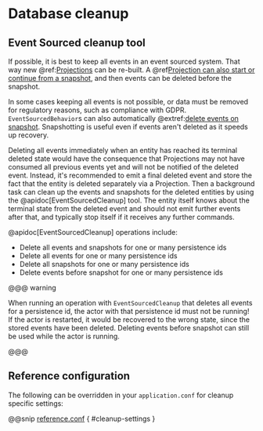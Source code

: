 # Database cleanup

## Event Sourced cleanup tool

If possible, it is best to keep all events in an event sourced system. That way new @ref:[Projections](projection.md)
can be re-built. A @ref[Projection can also start or continue from a
snapshot](query.md#eventsbyslicesstartingfromsnapshots), and then events can be deleted before the snapshot.

In some cases keeping all events is not possible, or data must be removed for regulatory reasons, such as compliance
with GDPR. `EventSourcedBehavior`s can also automatically
@extref:[delete events on snapshot](akka:typed/persistence-snapshot.html#event-deletion). Snapshotting is useful even
if events aren't deleted as it speeds up recovery.

Deleting all events immediately when an entity has reached its terminal deleted state would have the consequence that
Projections may not have consumed all previous events yet and will not be notified of the deleted event. Instead, it's
recommended to emit a final deleted event and store the fact that the entity is deleted separately via a Projection.
Then a background task can clean up the events and snapshots for the deleted entities by using the
@apidoc[EventSourcedCleanup] tool. The entity itself knows about the terminal state from the deleted event and should
not emit further events after that, and typically stop itself if it receives any further commands.

@apidoc[EventSourcedCleanup] operations include:

* Delete all events and snapshots for one or many persistence ids
* Delete all events for one or many persistence ids
* Delete all snapshots for one or many persistence ids
* Delete events before snapshot for one or many persistence ids
<!-- TODO: * Delete events before a timestamp -->

@@@ warning

When running an operation with `EventSourcedCleanup` that deletes all events for a persistence id, the actor with that
persistence id must not be running! If the actor is restarted, it would be recovered to the wrong state, since the
stored events have been deleted. Deleting events before snapshot can still be used while the actor is running.

@@@

<!-- TODO: current persistence ids queries not currently supported. -->
<!-- The cleanup tool can be combined with the @ref[query plugin](./query.md) which has a query to get all persistence ids. -->

## Reference configuration

The following can be overridden in your `application.conf` for cleanup specific settings:

@@snip [reference.conf](/core/src/main/resources/reference.conf) { #cleanup-settings }
